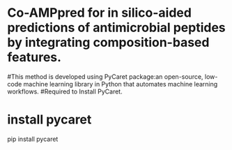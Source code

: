 # Co-AMPpred for in silico-aided predictions of antimicrobial peptides by integrating composition-based features.
#This method is developed using PyCaret package:an open-source, low-code machine learning library in Python that automates machine learning workflows. 
#Required to Install PyCaret.
# install pycaret
pip install pycaret

